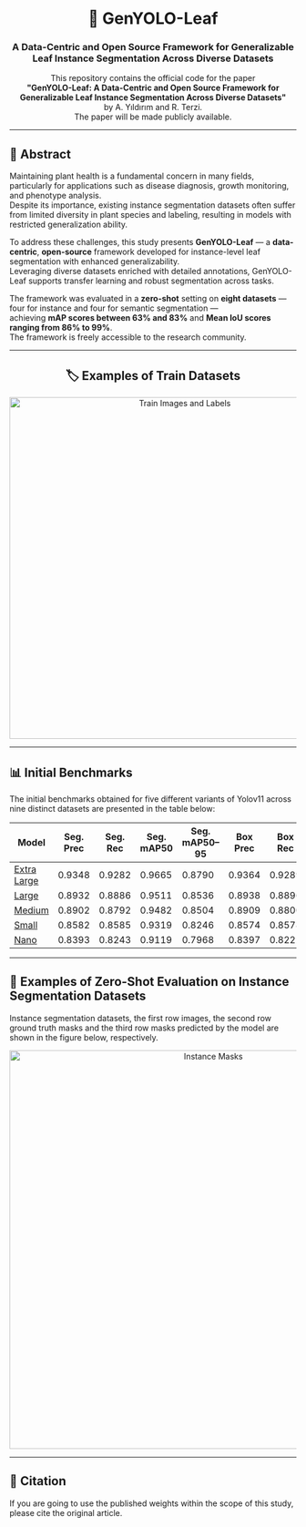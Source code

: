 <div align="center">

# 🌿 GenYOLO-Leaf  
### A Data-Centric and Open Source Framework for Generalizable Leaf Instance Segmentation Across Diverse Datasets  

This repository contains the official code for the paper  
**"GenYOLO-Leaf: A Data-Centric and Open Source Framework for Generalizable Leaf Instance Segmentation Across Diverse Datasets"**  
by A. Yıldırım and R. Terzi.  
The paper will be made publicly available.

</div>

---

## 🧬 Abstract

Maintaining plant health is a fundamental concern in many fields, particularly for applications such as disease diagnosis, growth monitoring, and phenotype analysis.  
Despite its importance, existing instance segmentation datasets often suffer from limited diversity in plant species and labeling, resulting in models with restricted generalization ability.  

To address these challenges, this study presents **GenYOLO-Leaf** — a **data-centric**, **open-source** framework developed for instance-level leaf segmentation with enhanced generalizability.  
Leveraging diverse datasets enriched with detailed annotations, GenYOLO-Leaf supports transfer learning and robust segmentation across tasks.  

The framework was evaluated in a **zero-shot** setting on **eight datasets** — four for instance and four for semantic segmentation —  
achieving **mAP scores between 63% and 83%** and **Mean IoU scores ranging from 86% to 99%**.  
The framework is freely accessible to the research community.

---

<div align="center">

## 🏷️ Examples of Train Datasets

<img src="figures/train_sets.jpg" alt="Train Images and Labels" width="600"/>

</div>

---

## 📊 Initial Benchmarks

The initial benchmarks obtained for five different variants of Yolov11 across nine distinct datasets are presented in the table below:

<p align="center">

| **Model** | **Seg. Prec** | **Seg. Rec** | **Seg. mAP50** | **Seg. mAP50–95** | **Box Prec** | **Box Rec** | **Box mAP50** | **Box mAP50–95** |
|----------|---------------|--------------|----------------|-------------------|--------------|-------------|----------------|-------------------|
| [Extra Large](https://github.com/aaslihanyildirim/GenYOLO-Leaf/releases/download/shared_best_models/best_x.pt) | 0.9348 | 0.9282 | 0.9665 | 0.8790 | 0.9364 | 0.9289 | 0.9692 | 0.9141 |
| [Large](https://github.com/aaslihanyildirim/GenYOLO-Leaf/releases/download/shared_best_models/best_l.pt)       | 0.8932 | 0.8886 | 0.9511 | 0.8536 | 0.8938 | 0.8896 | 0.9529 | 0.8861 |
| [Medium](https://github.com/aaslihanyildirim/GenYOLO-Leaf/releases/download/shared_best_models/best_m.pt)      | 0.8902 | 0.8792 | 0.9482 | 0.8504 | 0.8909 | 0.8800 | 0.9500 | 0.8810 |
| [Small](https://github.com/aaslihanyildirim/GenYOLO-Leaf/releases/download/shared_best_models/best_s.pt)       | 0.8582 | 0.8585 | 0.9319 | 0.8246 | 0.8574 | 0.8578 | 0.9320 | 0.8522 |
| [Nano](https://github.com/aaslihanyildirim/GenYOLO-Leaf/releases/download/shared_best_models/best_n.pt)        | 0.8393 | 0.8243 | 0.9119 | 0.7968 | 0.8397 | 0.8222 | 0.9117 | 0.8218 |

</p>

---

## 🧪 Examples of Zero-Shot Evaluation on Instance Segmentation Datasets

Instance segmentation datasets, the first row images, the second row ground truth masks and the third row masks predicted by the model are shown in the figure below, respectively.

<div align="center">

<img src="figures/instance masks.jpg" alt="Instance Masks" width="700"/>

</div>

---

## 📖 Citation

If you are going to use the published weights within the scope of this study, please cite the original article.
